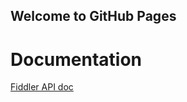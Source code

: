 ## Welcome to GitHub Pages

# Documentation
[Fiddler API doc](https://github.com/koshamo/Fiddler/tree/master/doc/index.html)

